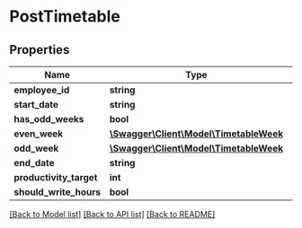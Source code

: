# PostTimetable

## Properties

 Name                    | Type                                                        | Description | Notes      
-------------------------|-------------------------------------------------------------|-------------|------------
 **employee_id**         | **string**                                                  |             | [optional] 
 **start_date**          | **string**                                                  |             | [optional] 
 **has_odd_weeks**       | **bool**                                                    |             | [optional] 
 **even_week**           | [**\Swagger\Client\Model\TimetableWeek**](TimetableWeek.md) |             | [optional] 
 **odd_week**            | [**\Swagger\Client\Model\TimetableWeek**](TimetableWeek.md) |             | [optional] 
 **end_date**            | **string**                                                  |             | [optional] 
 **productivity_target** | **int**                                                     |             | [optional] 
 **should_write_hours**  | **bool**                                                    |             | [optional] 

[[Back to Model list]](../../README.md#documentation-for-models) [[Back to API list]](../../README.md#documentation-for-api-endpoints) [[Back to README]](../../README.md)


